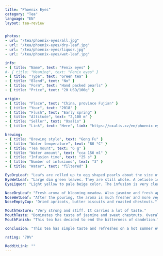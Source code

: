 ```yaml
---
title: "Phoenix Eyes"
category: "Tea"
language: "EN"
layout: tea-review


photos:
- url: "/tea/phoenix-eyes/all.jpg"
- url: "/tea/phoenix-eyes/dry-leaf.jpg"
- url: "/tea/phoenix-eyes/liquor.jpg"
- url: "/tea/phoenix-eyes/wet-leaf.jpg"

info:
- { title: "Name", text: "Fenix eyes" }
#- { title: "Meaning", text: "Fenix eyes" }
- { title: "Type", text: "Green tea" }
- { title: "Blend", text: "No" }
- { title: "Form", text: "Hand packed pearls" }
- { title: "Price", text: "20 USD/100g" }

origin:
- { title: "Place", text: "China, province Fujian" }
- { title: "Year", text: "2018" }
- { title: "Flush", text: "Early spring" }
- { title: "Altitude", text: "2,100 m" }
- { title: "Seller", text: "Oxalis" }
- { title: "Link", text: "Here", link: "https://oxalis.cz/en/phoenix-eyes-70-g-8595218031141-326.htm/" }

brewing:
- { title: "Brewing style", text: "Gong Fu" }
- { title: "Water temperature", text: "80 °C" }
- { title: "Tea mount", text: "6 g" }
- { title: "Water amount", text: "cca 150 ml" }
- { title: "Infusion time", text: "25 s" }
- { title: "Number of infusions", text: "3" }
- { title: "Water", text: "filtered" }

EyeDryLeaf: "Leafs are rolled up to egg shaped pearls about the size of the cherry stone. They are visible dark green with strands of beige hairs. Transitions between colors looks like batik. Even though the leaves were rolled up carefully, the pearls are quite bumpy. Overall, this tea is very aesthetically interesting."
EyeWetLeaf: "Large dim green leaves. They are still whole. A petiole is lighter than the rest of the leaf. Some leaves still have rolled edges. Sometimes yellowish veins are visible."
EyeLiquor: "Light yellow to pale beige color. The infusion is very clear."

NoseDryLeaf: "Fresh aroma of blooming meadow. Also jasmine and fresh apple juice. The aroma of lemon grass and baked sponge cake is also present very easily."
NoseWetLeaf: "After the pouring, the aroma is much fresher and more vegetative. Mowed grass and peppermint toothpaste. The aroma of cucumber is also hidden in the background. Still very sweet smell. Like when you go out in the summer after a long rain."
NoseEmptyCup: "Dried apricots, butter biscuits and roasted chestnuts."

MouthTexture: "Very strong and stiff. It carries a lot of taste."
MouthTaste: "Dominates the taste of jasmine and sweet chestnuts. Overall, the infusion is very vegetable. The taste also includes daisies and sunflower seeds. The taste is pleasantly fresh. Ideal tea for long summer days."
MouthFinish: "This tea has decided to end the bitterness of dandelion."

conclusion: "This tea has simple taste and refreshes on a hot summer evening. I quite liked it myself. Its pleasant simplicity makes it valuable even for non-tea professionals. I think it is definitely worth a try."

rating: "70%"

RedditLink: ""
---
```

